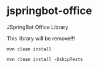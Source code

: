 # jspringbot-office
JSpringBot Office Library

This library will be remove!!!

`mvn clean install`

`mvn clean install -DskipTests`

